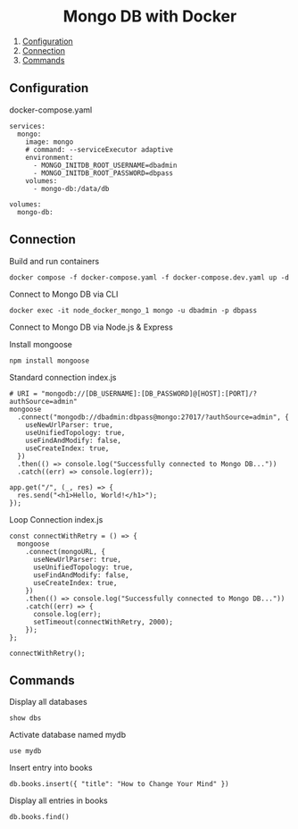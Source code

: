 <h1 align="center">
Mongo DB with Docker
</h1>

1. [Configuration](#configuration)
2. [Connection](#connection)
3. [Commands](#commands)

## Configuration

docker-compose.yaml

```
services:
  mongo:
    image: mongo
    # command: --serviceExecutor adaptive
    environment:
      - MONGO_INITDB_ROOT_USERNAME=dbadmin
      - MONGO_INITDB_ROOT_PASSWORD=dbpass
    volumes:
      - mongo-db:/data/db

volumes:
  mongo-db:
```

## Connection

Build and run containers

```
docker compose -f docker-compose.yaml -f docker-compose.dev.yaml up -d
```

Connect to Mongo DB via CLI

```
docker exec -it node_docker_mongo_1 mongo -u dbadmin -p dbpass
```

Connect to Mongo DB via Node.js & Express

Install mongoose

```
npm install mongoose
```

Standard connection
index.js

```
# URI = "mongodb://[DB_USERNAME]:[DB_PASSWORD]@[HOST]:[PORT]/?authSource=admin"
mongoose
  .connect("mongodb://dbadmin:dbpass@mongo:27017/?authSource=admin", {
    useNewUrlParser: true,
    useUnifiedTopology: true,
    useFindAndModify: false,
    useCreateIndex: true,
  })
  .then(() => console.log("Successfully connected to Mongo DB..."))
  .catch((err) => console.log(err));

app.get("/", (_, res) => {
  res.send("<h1>Hello, World!</h1>");
});
```

Loop Connection
index.js

```
const connectWithRetry = () => {
  mongoose
    .connect(mongoURL, {
      useNewUrlParser: true,
      useUnifiedTopology: true,
      useFindAndModify: false,
      useCreateIndex: true,
    })
    .then(() => console.log("Successfully connected to Mongo DB..."))
    .catch((err) => {
      console.log(err);
      setTimeout(connectWithRetry, 2000);
    });
};

connectWithRetry();
```

## Commands

Display all databases

```
show dbs
```

Activate database named mydb

```
use mydb
```

Insert entry into books

```
db.books.insert({ "title": "How to Change Your Mind" })
```

Display all entries in books

```
db.books.find()
```
